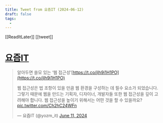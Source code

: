 ```yaml
---
title: Tweet from 요즘IT (2024-06-12)
draft: false
tags:
  - 
---
```

 

[[ReadItLater]] [[tweet]]

# [요즘IT](https://twitter.com/yozm_it/status/1800454307906752910)

> 알아두면 쓸모 있는 ‘웹 접근성’[https://t.co/jIh9i1H1PO](https://t.co/jIh9i1H1PO)  
>   
> 웹 접근성은 법 조항이 있을 만큼 웹 환경을 구성하는 데 필수 요소가 되었습니다. 그렇기 때문에 웹을 만드는 기획자, 디자이너, 개발자들 또한 웹 접근성을 깊이 고려해야 합니다. 웹 접근성을 높이기 위해서는 어떤 것을 할 수 있을까요? [pic.twitter.com/Ch2hC24WFn](https://t.co/Ch2hC24WFn)
> 
> — 요즘IT (@yozm\_it) [June 11, 2024](https://twitter.com/yozm_it/status/1800454307906752910?ref_src=twsrc%5Etfw)